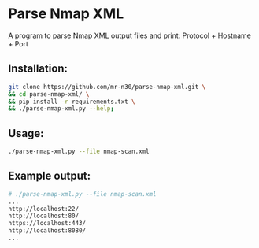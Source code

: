 # Parse Nmap XML
A program to parse Nmap XML output files and print: Protocol + Hostname + Port

## Installation:
```bash
git clone https://github.com/mr-n30/parse-nmap-xml.git \
&& cd parse-nmap-xml/ \
&& pip install -r requirements.txt \
&& ./parse-nmap-xml.py --help;
```

## Usage:
```bash
./parse-nmap-xml.py --file nmap-scan.xml
```
## Example output:
```bash
# ./parse-nmap-xml.py --file nmap-scan.xml
...
http://localhost:22/
http://localhost:80/
https://localhost:443/
http://localhost:8080/
...
```
